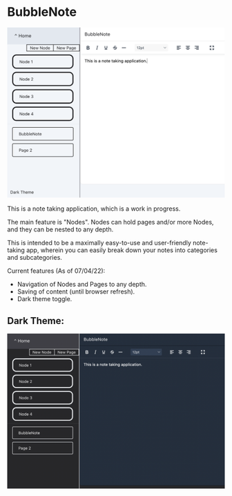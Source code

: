# BubbleNote

![image of app](./public/preview.png)

This is a note taking application, which is a work in progress.  

The main feature is "Nodes".  Nodes can hold pages and/or more Nodes, and they can be nested to any depth.

This is intended to be a maximally easy-to-use and user-friendly note-taking app, wherein you can easily break down your notes into categories and subcategories.

Current features (As of 07/04/22):

- Navigation of Nodes and Pages to any depth.
- Saving of content (until browser refresh).
- Dark theme toggle.

## Dark Theme:

![image of app](./public/preview-dark.png)

